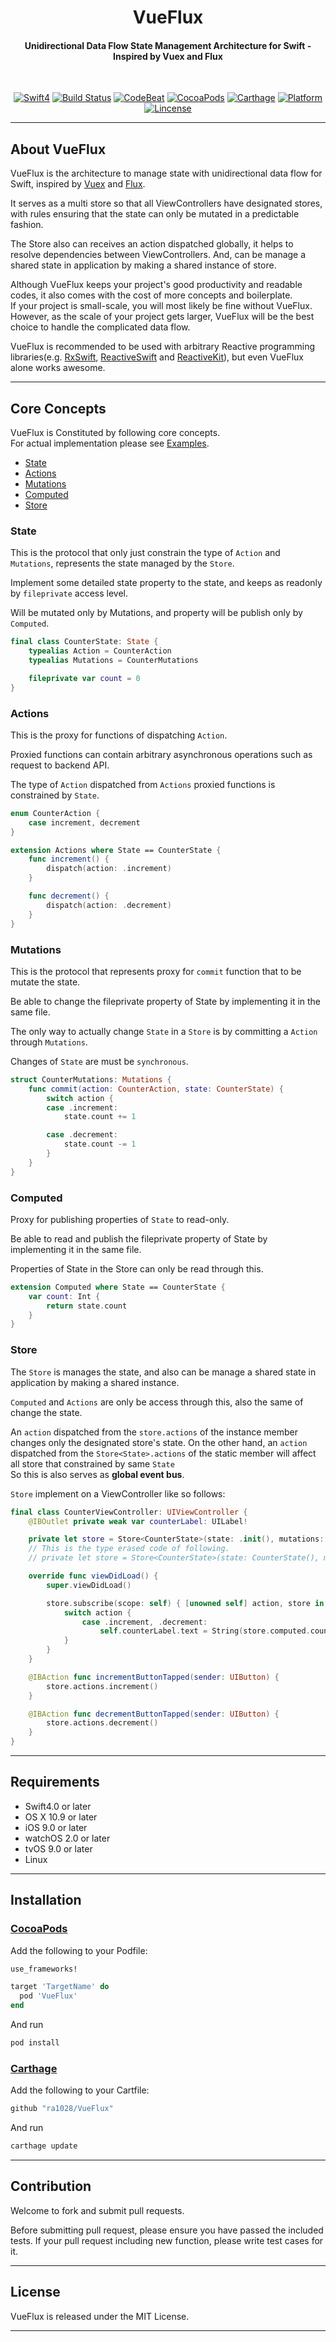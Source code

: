 <H1 align="center">VueFlux</H1>
<H4 align="center">Unidirectional Data Flow State Management Architecture for Swift - Inspired by Vuex and Flux</H4>
</br>

<p align="center">
<a href="https://developer.apple.com/swift"><img alt="Swift4" src="https://img.shields.io/badge/language-swift4-orange.svg?style=flat"/></a>
<a href="https://travis-ci.org/ra1028/VueFlux"><img alt="Build Status" src="https://travis-ci.org/ra1028/VueFlux.svg?branch=master"/></a>
<a href="https://codebeat.co/projects/github-com-ra1028-vueflux-master"><img alt="CodeBeat" src="https://codebeat.co/badges/5f422c2e-40b9-4900-a9e9-9c776757b976" /></a>
<a href="https://cocoapods.org/pods/VueFlux"><img alt="CocoaPods" src="https://img.shields.io/cocoapods/v/VueFlux.svg"/></a>
<a href="https://github.com/Carthage/Carthage"><img alt="Carthage" src="https://img.shields.io/badge/Carthage-compatible-yellow.svg?style=flat"/></a>
<a href="https://developer.apple.com/swift/"><img alt="Platform" src="https://img.shields.io/badge/platform-iOS%20%7C%20OSX%20%7C%20tvOS%20%7C%20watchOS-green.svg"/></a>
<a href="https://github.com/ra1028/VueFlux/blob/master/LICENSE"><img alt="Lincense" src="http://img.shields.io/badge/license-MIT-000000.svg?style=flat"/></a>
</p>

---

## About VueFlux
VueFlux is the architecture to manage state with unidirectional data flow for Swift, inspired by [Vuex](https://github.com/vuejs/vuex) and [Flux](https://github.com/facebook/flux).  

It serves as a multi store so that all ViewControllers have designated stores, with rules ensuring that the state can only be mutated in a predictable fashion.  

The Store also can receives an action dispatched globally, it helps to resolve dependencies between ViewControllers. And, can be manage a shared state in application by making a shared instance of store.  

Although VueFlux keeps your project's good productivity and readable codes, it also comes with the cost of more concepts and boilerplate.  
If your project is small-scale, you will most likely be fine without VueFlux.  
However, as the scale of your project gets larger, VueFlux will be the best choice to handle the complicated data flow.  

VueFlux is recommended to be used with arbitrary Reactive programming libraries(e.g. [RxSwift](https://github.com/ReactiveX/RxSwift), [ReactiveSwift](https://github.com/ReactiveCocoa/ReactiveSwift) and [ReactiveKit](https://github.com/ReactiveKit/ReactiveKit)), but even VueFlux alone works awesome.  

---

## Core Concepts
VueFlux is Constituted by following core concepts.  
For actual implementation please see [Examples](./Examples).  

- [State](#state)
- [Actions](#actions)
- [Mutations](#mutations)
- [Computed](#computed)
- [Store](#store)

### State
This is the protocol that only just constrain the type of `Action` and `Mutations`, represents the state managed by the `Store`.

Implement some detailed state property to the state, and keeps as readonly by `fileprivate` access level.   

Will be mutated only by Mutations, and property will be publish only by `Computed`.  

```swift
final class CounterState: State {
    typealias Action = CounterAction
    typealias Mutations = CounterMutations

    fileprivate var count = 0
}
```

### Actions
This is the proxy for functions of dispatching `Action`.  

Proxied functions can contain arbitrary asynchronous operations such as request to backend API.  

The type of `Action` dispatched from `Actions` proxied functions is constrained by `State`.  

```swift
enum CounterAction {
    case increment, decrement
}
```
```swift
extension Actions where State == CounterState {
    func increment() {
        dispatch(action: .increment)
    }

    func decrement() {
        dispatch(action: .decrement)
    }
}

```

### Mutations
This is the protocol that represents proxy for `commit` function that to be mutate the state.  

Be able to change the fileprivate property of State by implementing it in the same file.  

The only way to actually change `State` in a `Store` is by committing a `Action` through `Mutations`.  

Changes of `State` are must be `synchronous`.  

```swift
struct CounterMutations: Mutations {
    func commit(action: CounterAction, state: CounterState) {
        switch action {
        case .increment:
            state.count += 1

        case .decrement:
            state.count -= 1
        }
    }
}
```

### Computed
Proxy for publishing properties of `State` to read-only.  

Be able to read and publish the fileprivate property of State by implementing it in the same file.  

Properties of State in the Store can only be read through this.  

```swift
extension Computed where State == CounterState {
    var count: Int {
        return state.count
    }
}
```

### Store
The `Store` is manages the state, and also can be manage a shared state in application by making a shared instance.  

`Computed` and `Actions` are only be access through this, also the same of change the state.  

An `action` dispatched from the `store.actions` of the instance member changes only the designated store's state. On the other hand, an `action` dispatched from the `Store<State>.actions` of the static member will affect all store that constrained by same `State`  
So this is also serves as __global event bus__.  

`Store` implement on a ViewController like so follows:  

```swift
final class CounterViewController: UIViewController {
    @IBOutlet private weak var counterLabel: UILabel!

    private let store = Store<CounterState>(state: .init(), mutations: .init(), executor: .queue(.global()))
    // This is the type erased code of following.
    // private let store = Store<CounterState>(state: CounterState(), mutations: CounterMutations(), executor: Executor.queue(DispatchQueue.global()))

    override func viewDidLoad() {
        super.viewDidLoad()

        store.subscribe(scope: self) { [unowned self] action, store in
            switch action {
                case .increment, .decrement:
                    self.counterLabel.text = String(store.computed.count)
            }
        }
    }

    @IBAction func incrementButtonTapped(sender: UIButton) {
        store.actions.increment()
    }

    @IBAction func decrementButtonTapped(sender: UIButton) {
        store.actions.decrement()
    }
}
```

---

## Requirements
- Swift4.0 or later
- OS X 10.9 or later
- iOS 9.0 or later
- watchOS 2.0 or later
- tvOS 9.0 or later
- Linux

---

## Installation

### [CocoaPods](https://cocoapods.org/)  
Add the following to your Podfile:  
```ruby
use_frameworks!

target 'TargetName' do
  pod 'VueFlux'
end
```
And run
```sh
pod install
```

### [Carthage](https://github.com/Carthage/Carthage)  
Add the following to your Cartfile:  
```ruby
github "ra1028/VueFlux"
```
And run
```sh
carthage update
```

---

## Contribution
Welcome to fork and submit pull requests.

Before submitting pull request, please ensure you have passed the included tests.
If your pull request including new function, please write test cases for it.

---

## License
VueFlux is released under the MIT License.

---